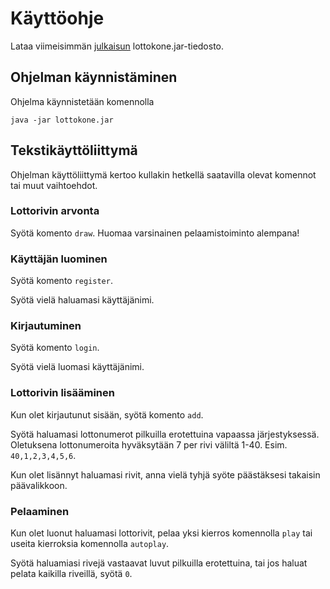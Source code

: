 # Käyttöohje

Lataa viimeisimmän [julkaisun](https://github.com/kukaan/ot-harjoitustyo/releases) lottokone.jar-tiedosto.

## Ohjelman käynnistäminen

Ohjelma käynnistetään komennolla

```
java -jar lottokone.jar
```

## Tekstikäyttöliittymä

Ohjelman käyttöliittymä kertoo kullakin hetkellä saatavilla olevat komennot tai muut vaihtoehdot.

### Lottorivin arvonta

Syötä komento ```draw```. Huomaa varsinainen pelaamistoiminto alempana!

### Käyttäjän luominen

Syötä komento ```register```.

Syötä vielä haluamasi käyttäjänimi.

### Kirjautuminen

Syötä komento ```login```.

Syötä vielä luomasi käyttäjänimi.

### Lottorivin lisääminen

Kun olet kirjautunut sisään, syötä komento ```add```.

Syötä haluamasi lottonumerot pilkuilla erotettuina vapaassa järjestyksessä. Oletuksena lottonumeroita hyväksytään 7 per rivi väliltä 1-40. Esim. ```40,1,2,3,4,5,6```.

Kun olet lisännyt haluamasi rivit, anna vielä tyhjä syöte päästäksesi takaisin päävalikkoon.

### Pelaaminen

Kun olet luonut haluamasi lottorivit, pelaa yksi kierros komennolla ```play``` tai useita kierroksia komennolla ```autoplay```.

Syötä haluamiasi rivejä vastaavat luvut pilkuilla erotettuina, tai jos haluat pelata kaikilla riveillä, syötä ```0```.
